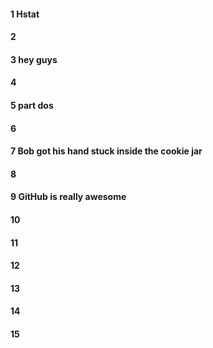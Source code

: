 #### 1 Hstat
#### 2
#### 3 hey guys
#### 4
#### 5 part dos
#### 6
#### 7 Bob got his hand stuck inside the cookie jar
#### 8
#### 9 GitHub is really awesome
#### 10
#### 11
#### 12
#### 13
#### 14
#### 15
